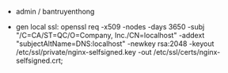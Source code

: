 - admin / bantruyenthong

 - gen local ssl: 
  openssl req -x509 -nodes -days 3650 -subj "/C=CA/ST=QC/O=Company, Inc./CN=localhost" -addext "subjectAltName=DNS:localhost" -newkey rsa:2048 -keyout /etc/ssl/private/nginx-selfsigned.key -out /etc/ssl/certs/nginx-selfsigned.crt;

 